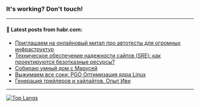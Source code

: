 ### It's working? Don't touch!

---
<!--
#### 🛠️ Technical stack:

![C++](https://img.shields.io/badge/C++-informational?logo=c%2B%2B&style=flat&logoColor=white&color=9C033A)
![Java](https://img.shields.io/badge/Java-informational?logo=java&style=flat&logoColor=white&color=007396)
![Kotlin](https://img.shields.io/badge/Kotlin-informational?logo=Kotlin&style=flat&logoColor=white&color=0095D5)
![JS](https://img.shields.io/badge/JS-informational?logo=javaScript&style=flat&logoColor=black&color=F7Df1E) <br>
![HTML5](https://img.shields.io/badge/HTML5-informational?logo=html5&style=flat&logoColor=white&color=E34F26)
![CSS3](https://img.shields.io/badge/CSS3-informational?logo=css3&style=flat&logoColor=white&color=157286)
![Sass](https://img.shields.io/badge/Saas-informational?logo=sass&style=flat&logoColor=white&color=hotpink)
![PHP](https://img.shields.io/badge/PHP-informational?logo=php&style=flat&logoColor=white&color=777BB4) <br>
![WebPAck](https://img.shields.io/badge/WebPack-informational?logo=webPack&style=flat&logoColor=white&color=FF6F00)
![Bootstrap](https://img.shields.io/badge/Bootstrap-informational?logo=Bootstrap&style=flat&logoColor=white&color=7952B3)
![MySQL](https://img.shields.io/badge/MySQL-informational?logo=MySQL&style=flat&logoColor=white&color=00f) <br>
![NodeJS](https://img.shields.io/badge/NodeJS-informational?logo=node.js&style=flat&logoColor=white&color=43853D)
![Spring](https://img.shields.io/badge/Spring-informational?logo=Spring&style=flat&logoColor=white&color=0A9EDC)
![Angular](https://img.shields.io/badge/Vue-informational?logo=vue.js&style=flat&logoColor=white&color=red)
![Git](https://img.shields.io/badge/Git-informational?logo=git&style=flat&logoColor=white&color=darkorange)

___
-->

#### 💬 Latest posts from habr.com:

<!-- BLOG-POST-LIST:START -->
- [Приглашаем на онлайновый митап про автотесты для огромных инфраструктур](https://habr.com/ru/post/700828/?utm_source=habrahabr&utm_medium=rss&utm_campaign=700828)
- [Техническое обеспечение надежности сайтов &lpar;SRE&rpar;: как проектируются безотказные ресурсы?](https://habr.com/ru/post/700826/?utm_source=habrahabr&utm_medium=rss&utm_campaign=700826)
- [Собираю умный дом с Марусей](https://habr.com/ru/post/700582/?utm_source=habrahabr&utm_medium=rss&utm_campaign=700582)
- [Выжимаем все соки: PGO Оптимизация ядра Linux](https://habr.com/ru/post/696236/?utm_source=habrahabr&utm_medium=rss&utm_campaign=696236)
- [Генерация трейлеров и хайлайтов. Опыт Иви](https://habr.com/ru/post/698788/?utm_source=habrahabr&utm_medium=rss&utm_campaign=698788)
<!-- BLOG-POST-LIST:END -->

---

[![Top Langs](https://github-readme-stats.vercel.app/api/top-langs/?username=zloylis&layout=compact&hide_border=true&theme=dracula)](https://github.com/zloylis)
